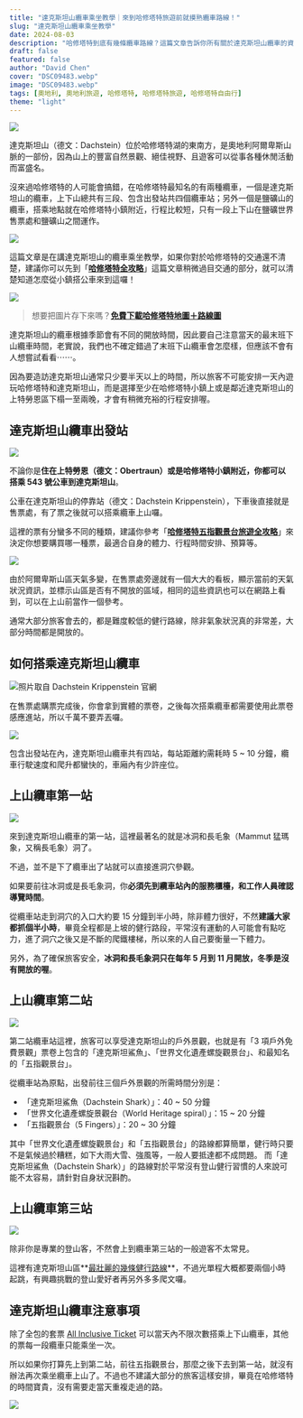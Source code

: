 ```yaml
---
title: "達克斯坦山纜車乘坐教學｜來到哈修塔特旅遊前就摸熟纜車路線！"
slug: "達克斯坦山纜車乘坐教學"
date: 2024-08-03
description: "哈修塔特到底有幾條纜車路線？這篇文章告訴你所有關於達克斯坦山纜車的資訊！"
draft: false
featured: false
author: "David Chen"
cover: "DSC09483.webp"
image: "DSC09483.webp"
tags: [奧地利, 奧地利旅遊, 哈修塔特, 哈修塔特旅遊, 哈修塔特自由行]
theme: "light"
---
```


![](DSC09483.webp)

達克斯坦山（德文：Dachstein）位於哈修塔特湖的東南方，是奧地利阿爾卑斯山脈的一部份，因為山上的豐富自然景觀、絕佳視野、且遊客可以從事各種休閒活動而富盛名。

沒來過哈修塔特的人可能會搞錯，在哈修塔特最知名的有兩種纜車，一個是達克斯坦山的纜車，上下山總共有三段、包含出發站共四個纜車站；另外一個是鹽礦山的纜車，搭乘地點就在哈修塔特小鎮附近，行程比較短，只有一段上下山在鹽礦世界售票處和鹽礦山之間運作。

[![](hotel-banner.webp)](https://l.exittaiwan.com/book-a-hotel)

這篇文章是在講達克斯坦山的纜車乘坐教學，如果你對於哈修塔特的交通還不清楚，建議你可以先到「**[哈修塔特全攻略](https://exittaiwan.com/posts/%E5%93%88%E4%BF%AE%E5%A1%94%E7%89%B9%E6%97%85%E9%81%8A%E5%85%A8%E6%94%BB%E7%95%A5/)**」這篇文章稍微過目交通的部分，就可以清楚知道怎麼從小鎮搭公車來到這囉！

![](hallstatt-am-see.webp)

> 想要把圖片存下來嗎？**[免費下載哈修塔特地圖＋路線圖](https://exittaiwan.gumroad.com/l/hallstatt)**

達克斯坦山的纜車根據季節會有不同的開放時間，因此要自己注意當天的最末班下山纜車時間，老實說，我們也不確定錯過了末班下山纜車會怎麼樣，但應該不會有人想嘗試看看⋯⋯。

因為要造訪達克斯坦山通常只少要半天以上的時間，所以旅客不可能安排一天內遊玩哈修塔特和達克斯坦山，而是選擇至少在哈修塔特小鎮上或是鄰近達克斯坦山的上特勞恩區下榻一至兩晚，才會有稍微充裕的行程安排喔。

## 達克斯坦山纜車出發站

![](DSC09486.webp)

不論你是**住在上特勞恩（德文：Obertraun）或是哈修塔特小鎮附近，你都可以搭乘 543 號公車到達克斯坦山**。

公車在達克斯坦山的停靠站（德文：Dachstein Krippenstein），下車後直接就是售票處，有了票之後就可以搭乘纜車上山囉。

這裡的票有分蠻多不同的種類，建議你參考「[**哈修塔特五指觀景台旅遊全攻略**](https://exittaiwan.com/posts/哈修塔特五指觀景台旅遊全攻略/)」來決定你想要購買哪一種票，最適合自身的體力、行程時間安排、預算等。

[![](hotel-banner.webp)](https://l.exittaiwan.com/book-a-hotel)

由於阿爾卑斯山區天氣多變，在售票處旁邊就有一個大大的看板，顯示當前的天氣狀況資訊，並標示山區是否有不開放的區域，相同的這些資訊也可以在網路上看到，可以在上山前當作一個參考。

通常大部分旅客會去的，都是難度較低的健行路線，除非氣象狀況真的非常差，大部分時間都是開放的。

## 如何搭乘達克斯坦山纜車

![照片取自 Dachstein Krippenstein 官網](dachstein-cable-car.webp)

在售票處購票完成後，你會拿到實體的票卷，之後每次搭乘纜車都需要使用此票卷感應進站，所以千萬不要弄丟囉。

![](IMG_7335.webp)

包含出發站在內，達克斯坦山纜車共有四站，每站距離約需耗時 5 ~ 10 分鐘，纜車行駛速度和爬升都蠻快的，車廂內有少許座位。

## 上山纜車第一站

![](IMG_3970.webp)

來到達克斯坦山纜車的第一站，這裡最著名的就是冰洞和長毛象（Mammut 猛瑪象，又稱長毛象）洞了。

不過，並不是下了纜車出了站就可以直接進洞穴參觀。

如果要前往冰洞或是長毛象洞，你**必須先到纜車站內的服務櫃檯，和工作人員確認導覽時間**。

從纜車站走到洞穴的入口大約要 15 分鐘到半小時，除非體力很好，不然**建議大家都抓個半小時**，畢竟全程都是上坡的健行路段，平常沒有運動的人可能會有點吃力，進了洞穴之後又是不斷的爬鐵樓梯，所以來的人自己要衡量一下體力。

另外，為了確保旅客安全，**冰洞和長毛象洞只在每年 5 月到 11 月開放，冬季是沒有開放的喔**。

## 上山纜車第二站

![](IMG_3900.webp)

第二站纜車站這裡，旅客可以享受達克斯坦山的戶外景觀，也就是有「3 項戶外免費景觀」票卷上包含的「達克斯坦鯊魚」、「世界文化遺產螺旋觀景台」、和最知名的「五指觀景台」。

從纜車站為原點，出發前往三個戶外景觀的所需時間分別是：

- 「達克斯坦鯊魚（Dachstein Shark）」：40 ~ 50 分鐘
- 「世界文化遺產螺旋景觀台（World Heritage spiral）」：15 ~ 20 分鐘
- 「五指觀景台（5 Fingers）」：20 ~ 30 分鐘

其中「世界文化遺產螺旋觀景台」和「五指觀景台」的路線都算簡單，健行時只要不是氣候過於糟糕，如下大雨大雪、強風等，一般人要抵達都不成問題。
而「達克斯坦鯊魚（Dachstein Shark）」的路線對於平常沒有登山健行習慣的人來說可能不太容易，請針對自身狀況斟酌。

## 上山纜車第三站

![](IMG_3902.webp)

除非你是專業的登山客，不然會上到纜車第三站的一般遊客不太常見。

這裡有達克斯坦山區**[最壯麗的幾條健行路線](https://freewalkingtoursalzburg.com/dachstein-krippenstein#3-cable-car-station-vintage--hiking)**，不過光單程大概都要兩個小時起跳，有興趣挑戰的登山愛好者再另外多多爬文囉。

## 達克斯坦山纜車注意事項

除了全包的套票 [All Inclusive Ticket](https://app.heptabase.com/d4547ce0-944a-4ec4-bd3e-f7045e863e76/card/70424ca1-2055-4491-8135-da660f747fc2) 可以當天內不限次數搭乘上下山纜車，其他的票每一段纜車只能乘坐一次。

所以如果你打算先上到第二站，前往五指觀景台，那麼之後下去到第一站，就沒有辦法再次乘坐纜車上山了。不過也不建議大部分的旅客這樣安排，畢竟在哈修塔特的時間寶貴，沒有需要走當天重複走過的路。

[![](hotel-banner.webp)](https://l.exittaiwan.com/book-a-hotel)